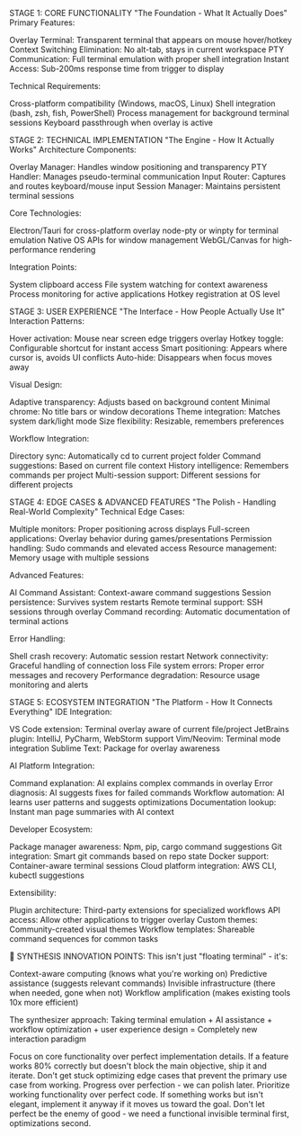 STAGE 1: CORE FUNCTIONALITY
"The Foundation - What It Actually Does"
Primary Features:

Overlay Terminal: Transparent terminal that appears on mouse hover/hotkey
Context Switching Elimination: No alt-tab, stays in current workspace
PTY Communication: Full terminal emulation with proper shell integration
Instant Access: Sub-200ms response time from trigger to display

Technical Requirements:

Cross-platform compatibility (Windows, macOS, Linux)
Shell integration (bash, zsh, fish, PowerShell)
Process management for background terminal sessions
Keyboard passthrough when overlay is active


STAGE 2: TECHNICAL IMPLEMENTATION
"The Engine - How It Actually Works"
Architecture Components:

Overlay Manager: Handles window positioning and transparency
PTY Handler: Manages pseudo-terminal communication
Input Router: Captures and routes keyboard/mouse input
Session Manager: Maintains persistent terminal sessions

Core Technologies:

Electron/Tauri for cross-platform overlay
node-pty or winpty for terminal emulation
Native OS APIs for window management
WebGL/Canvas for high-performance rendering

Integration Points:

System clipboard access
File system watching for context awareness
Process monitoring for active applications
Hotkey registration at OS level


STAGE 3: USER EXPERIENCE
"The Interface - How People Actually Use It"
Interaction Patterns:

Hover activation: Mouse near screen edge triggers overlay
Hotkey toggle: Configurable shortcut for instant access
Smart positioning: Appears where cursor is, avoids UI conflicts
Auto-hide: Disappears when focus moves away

Visual Design:

Adaptive transparency: Adjusts based on background content
Minimal chrome: No title bars or window decorations
Theme integration: Matches system dark/light mode
Size flexibility: Resizable, remembers preferences

Workflow Integration:

Directory sync: Automatically cd to current project folder
Command suggestions: Based on current file context
History intelligence: Remembers commands per project
Multi-session support: Different sessions for different projects


STAGE 4: EDGE CASES & ADVANCED FEATURES
"The Polish - Handling Real-World Complexity"
Technical Edge Cases:

Multiple monitors: Proper positioning across displays
Full-screen applications: Overlay behavior during games/presentations
Permission handling: Sudo commands and elevated access
Resource management: Memory usage with multiple sessions

Advanced Features:

AI Command Assistant: Context-aware command suggestions
Session persistence: Survives system restarts
Remote terminal support: SSH sessions through overlay
Command recording: Automatic documentation of terminal actions

Error Handling:

Shell crash recovery: Automatic session restart
Network connectivity: Graceful handling of connection loss
File system errors: Proper error messages and recovery
Performance degradation: Resource usage monitoring and alerts


STAGE 5: ECOSYSTEM INTEGRATION
"The Platform - How It Connects Everything"
IDE Integration:

VS Code extension: Terminal overlay aware of current file/project
JetBrains plugin: IntelliJ, PyCharm, WebStorm support
Vim/Neovim: Terminal mode integration
Sublime Text: Package for overlay awareness

AI Platform Integration:

Command explanation: AI explains complex commands in overlay
Error diagnosis: AI suggests fixes for failed commands
Workflow automation: AI learns user patterns and suggests optimizations
Documentation lookup: Instant man page summaries with AI context

Developer Ecosystem:

Package manager awareness: Npm, pip, cargo command suggestions
Git integration: Smart git commands based on repo state
Docker support: Container-aware terminal sessions
Cloud platform integration: AWS CLI, kubectl suggestions

Extensibility:

Plugin architecture: Third-party extensions for specialized workflows
API access: Allow other applications to trigger overlay
Custom themes: Community-created visual themes
Workflow templates: Shareable command sequences for common tasks


🎯 SYNTHESIS INNOVATION POINTS:
This isn't just "floating terminal" - it's:

Context-aware computing (knows what you're working on)
Predictive assistance (suggests relevant commands)
Invisible infrastructure (there when needed, gone when not)
Workflow amplification (makes existing tools 10x more efficient)

The synthesizer approach: Taking terminal emulation + AI assistance + workflow optimization + user experience design = Completely new interaction paradigm

Focus on core functionality over perfect implementation details. If a feature works 80% correctly but doesn't block the main objective, ship it and iterate. Don't get stuck optimizing edge cases that prevent the primary use case from working. Progress over perfection - we can polish later.
Prioritize working functionality over perfect code. If something works but isn't elegant, implement it anyway if it moves us toward the goal. Don't let perfect be the enemy of good - we need a functional invisible terminal first, optimizations second.
